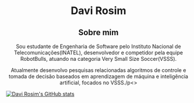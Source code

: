 <h1 align="center"> Davi Rosim </h1>

<h2 align="center"> Sobre mim </h2>

<p align="center">Sou estudante de Engenharia de Software pelo Instituto Nacional de Telecomunicações(INATEL), desenvolvedor e competidor pela equipe RobotBulls, atuando na categoria Very Small Size Soccer(VSSS).</p>

<p align="center">Atualmente desenvolvo pesquisas relacionadas algoritmos de controle e tomada de decisão baseados em aprendizagem de máquina e inteligência artificial, focados no VSSS./p<>


[![Davi Rosim's GitHub stats](https://github-readme-stats.vercel.app/api?username=DaviRosimES&show_icons=true&theme=onedark)](https://github.com/DaviRosimES/github-readme-stats)
